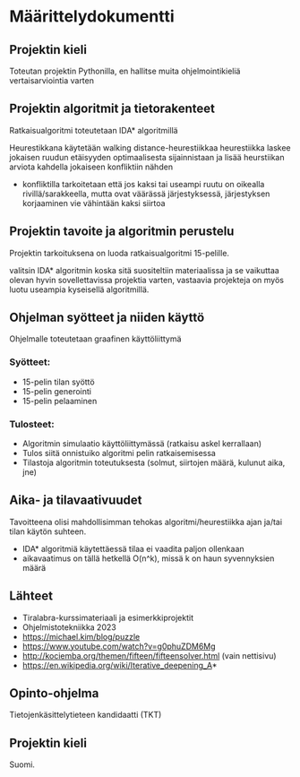 # Määrittelydokumentti

## Projektin kieli
Toteutan projektin Pythonilla, en hallitse muita ohjelmointikieliä vertaisarviointia varten

## Projektin algoritmit ja tietorakenteet
Ratkaisualgoritmi toteutetaan IDA* algoritmillä

Heurestikkana käytetään walking distance-heurestiikkaa heurestiikka laskee jokaisen ruudun etäisyyden optimaalisesta sijainnistaan ja lisää heurstiikan arviota kahdella jokaiseen konfliktiin nähden
* konfliktilla tarkoitetaan että jos kaksi tai useampi ruutu on oikealla rivillä/sarakkeella, mutta ovat väärässä järjestyksessä, järjestyksen korjaaminen vie vähintään kaksi siirtoa

## Projektin tavoite ja algoritmin perustelu
Projektin tarkoituksena on luoda ratkaisualgoritmi 15-pelille.

valitsin IDA* algoritmin koska sitä suositeltiin materiaalissa ja se vaikuttaa olevan hyvin sovellettavissa projektia varten, vastaavia projekteja on myös luotu useampia kyseisellä algoritmillä.

## Ohjelman syötteet ja niiden käyttö
Ohjelmalle toteutetaan graafinen käyttöliittymä

### Syötteet:
* 15-pelin tilan syöttö
* 15-pelin generointi
* 15-pelin pelaaminen

### Tulosteet:
* Algoritmin simulaatio käyttöliittymässä (ratkaisu askel kerrallaan)
* Tulos siitä onnistuiko algoritmi pelin ratkaisemisessa
* Tilastoja algoritmin toteutuksesta (solmut, siirtojen määrä, kulunut aika, jne)

## Aika- ja tilavaativuudet 
Tavoitteena olisi mahdollisimman tehokas algoritmi/heurestiikka ajan ja/tai tilan käytön suhteen. 
* IDA* algoritmiä käytettäessä tilaa ei vaadita paljon ollenkaan
* aikavaatimus on tällä hetkellä O(n^k), missä k on haun syvennyksien määrä 

## Lähteet

* Tiralabra-kurssimateriaali ja esimerkkiprojektit
* Ohjelmistotekniikka 2023
* https://michael.kim/blog/puzzle
* https://www.youtube.com/watch?v=g0phuZDM6Mg
* http://kociemba.org/themen/fifteen/fifteensolver.html (vain nettisivu)
* https://en.wikipedia.org/wiki/Iterative_deepening_A*

## Opinto-ohjelma
Tietojenkäsittelytieteen kandidaatti (TKT)

## Projektin kieli
Suomi.